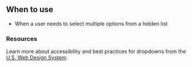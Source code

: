 ## When to use
- When a user needs to select multiple options from a hidden list

### Resources
Learn more about accessibility and best practices for dropdowns from the [U.S. Web Design System](https://designsystem.digital.gov/components/form-controls/#dropdown).
